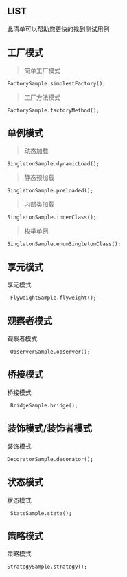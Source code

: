 LIST
-
此清单可以帮助您更快的找到测试用例


工厂模式
-

> 简单工厂模式
````
FactorySample.simplestFactory();
````
> 工厂方法模式
````
FactorySample.factoryMethod();
````

单例模式
-
> 动态加载
````
SingletonSample.dynamicLoad();
````
> 静态预加载
````
SingletonSample.preloaded();
````
> 内部类加载
````
SingletonSample.innerClass();
````
> 枚举单例
````
SingletonSample.enumSingletonClass();
````

享元模式
-
享元模式
````
 FlyweightSample.flyweight();
````
观察者模式
-
观察者模式
````
 ObserverSample.observer();
````
桥接模式
-
桥接模式
````
 BridgeSample.bridge();
````
装饰模式/装饰者模式
-
装饰模式
````
DecoratorSample.decorator();
````
状态模式
-
状态模式
````
 StateSample.state();
````
策略模式
-
策略模式
````
StrategySample.strategy();
````